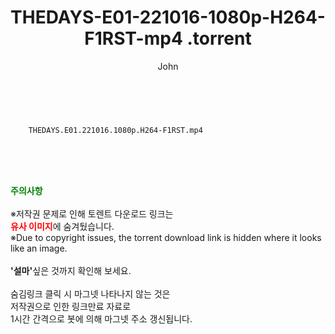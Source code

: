 ﻿---
layout: post
title:  "                    THEDAYS-E01-221016-1080p-H264-F1RST-mp4                .torrent"
author: John
categories: [ TV ]
tags: [  ]
image:  
description: "                    THEDAYS-E01-221016-1080p-H264-F1RST-mp4                 torrent 정보 공유"
toc: true
toc_sticky: true
---

<br>

        THEDAYS.E01.221016.1080p.H264-F1RST.mp4    
    
<br><br><br>
<p data-ke-size="size16"><b><span style="color: green;">주의사항</span></b><br /><br />※저작권 문제로 인해 토렌트 다운로드 링크는<br /><b><span style="color: red;">유사 이미지</span></b>에 숨겨뒀습니다.<br />※Due to copyright issues, the torrent download link is hidden where it looks like an image.<br /><br /><b>'설마'</b>싶은 것까지 확인해 보세요.<br /><br />숨김링크 클릭 시 마그넷 나타나지 않는 것은<br />저작권으로 인한 링크만료 자료로<br />1시간 간격으로 봇에 의해 마그넷 주소 갱신됩니다.</p>
